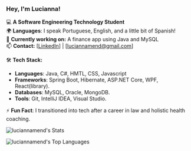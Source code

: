 ### Hey, I'm Lucianna! 

💻 **A Software Engineering Technology Student** </br>
🌍 **Languages**: I speak Portuguese, English, and a little bit of Spanish! </br> 
🚀 **Currently working on:** A finance app using Java and MySQL  </br>
📫 **Contact:** [[LinkedIn](https://www.linkedin.com/in/lucianna-mendonca-domingues/)] | [luciannamend@gmail.com]  </br>

🛠️ **Tech Stack:**  </br>
- **Languages**: Java, C#, HMTL, CSS, Javascript  </br>
- **Frameworks**: Spring Boot, Hibernate, ASP.NET Core, WPF, React(library). </br> 
- **Databases**: MySQL, Oracle, MongoDB. </br>
- **Tools**: Git, IntelliJ IDEA, Visual Studio. </br>
 
⚡ **Fun Fact**: I transitioned into tech after a career in law and holistic health coaching.</br>


![luciannamend's Stats](https://github-readme-stats.vercel.app/api?username=luciannamend&theme=dark&show_icons=true&hide_border=true&count_private=true)

![luciannamend's Top Languages](https://github-readme-stats.vercel.app/api/top-langs/?username=luciannamend&theme=dark&show_icons=true&hide_border=true&layout=compact)
